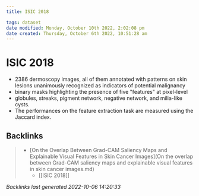 ```yaml
---
title: ISIC 2018

tags: dataset 
date modified: Monday, October 10th 2022, 2:02:08 pm
date created: Thursday, October 6th 2022, 10:51:28 am
---
```


# ISIC 2018
- 2386 dermoscopy images, all of them annotated with patterns on skin lesions unanimously recognized as indicators of potential malignancy
- binary masks highlighting the presence of five "features" at pixel-level
- globules, streaks, pigment network, negative network, and milia-like cysts.
- The performances on the feature extraction task are measured using the Jaccard index.

## Backlinks
> - [On the Overlap Between Grad-CAM Saliency Maps and Explainable Visual Features in Skin Cancer Images](On the overlap between Grad-CAM saliency maps and explainable visual features in skin cancer images.md)
>   - [[ISIC 2018]]

_Backlinks last generated 2022-10-06 14:20:33_
